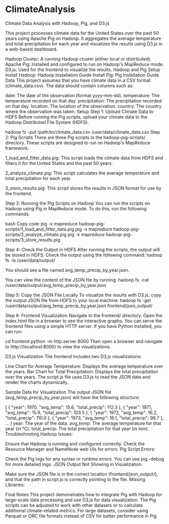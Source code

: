 # ClimateAnalysis
Climate Data Analysis with Hadoop, Pig, and D3.js

This project processes climate data for the United States over the past 50 years using Apache Pig on Hadoop. It aggregates the average temperature and total precipitation for each year and visualizes the results using D3.js in a web-based dashboard.

Hadoop Cluster: A running Hadoop cluster (either local or distributed).
Apache Pig: Installed and configured to run on Hadoop's MapReduce mode.
D3.js: Used for the frontend to visualize the results.
Hadoop and Pig Setup
Install Hadoop: Hadoop Installation Guide
Install Pig: Pig Installation Guide
Data
This project assumes that you have climate data in a CSV format (climate_data.csv). The data should contain columns such as:

date: The date of the observation (format yyyy-mm-dd).
temperature: The temperature recorded on that day.
precipitation: The precipitation recorded on that day.
location: The location of the observation.
country: The country where the observation was taken.
Setup
Step 1: Upload Climate Data to HDFS
Before running the Pig scripts, upload your climate data to the Hadoop Distributed File System (HDFS).

hadoop fs -put /path/to/climate_data.csv /user/data/climate_data.csv
Step 2: Pig Scripts
There are three Pig scripts in the hadoop-pig-scripts/ directory. These scripts are designed to run on Hadoop's MapReduce framework.

1_load_and_filter_data.pig: This script loads the climate data from HDFS and filters it for the United States and the past 50 years.

2_analyze_climate.pig: This script calculates the average temperature and total precipitation for each year.

3_store_results.pig: This script stores the results in JSON format for use by the frontend.

Step 3: Running the Pig Scripts on Hadoop
You can run the scripts on Hadoop using Pig in MapReduce mode. To do this, run the following commands:

bash
Copy code
pig -x mapreduce hadoop-pig-scripts/1_load_and_filter_data.pig
pig -x mapreduce hadoop-pig-scripts/2_analyze_climate.pig
pig -x mapreduce hadoop-pig-scripts/3_store_results.pig

Step 4: Check the Output in HDFS
After running the scripts, the output will be stored in HDFS. Check the output using the following command:
hadoop fs -ls /user/data/output/

You should see a file named avg_temp_precip_by_year.json.

You can view the content of the JSON file by running:
hadoop fs -cat /user/data/output/avg_temp_precip_by_year.json

Step 5: Copy the JSON File Locally
To visualize the results with D3.js, copy the output JSON file from HDFS to your local machine:
hadoop fs -get /user/data/output/avg_temp_precip_by_year.json frontend/json_output/

Step 6: Frontend Visualization
Navigate to the frontend/ directory.
Open the index.html file in a browser to see the interactive graphs.
You can serve the frontend files using a simple HTTP server. If you have Python installed, you can run:

cd frontend
python -m http.server 8000
Then open a browser and navigate to http://localhost:8000/ to view the visualizations.

D3.js Visualization
The frontend includes two D3.js visualizations:

Line Chart for Average Temperature: Displays the average temperature over the years.
Bar Chart for Total Precipitation: Displays the total precipitation over the years.
The script.js file uses D3.js to read the JSON data and render the charts dynamically.

Sample Data for Visualization
The output JSON file (avg_temp_precip_by_year.json) will have the following structure:

[
  { "year": 1970, "avg_temp": 15.6, "total_precip": 112.3 },
  { "year": 1971, "avg_temp": 15.9, "total_precip": 103.5 },
  { "year": 1972, "avg_temp": 16.2, "total_precip": 110.0 },
  { "year": 1973, "avg_temp": 16.1, "total_precip": 98.7 },
  ...
]
year: The year of the data.
avg_temp: The average temperature for that year (in °C).
total_precip: The total precipitation for that year (in mm).
Troubleshooting
Hadoop Issues:

Ensure that Hadoop is running and configured correctly. Check the Resource Manager and NameNode web UIs for errors.
Pig Script Errors:

Check the Pig logs for any syntax or runtime errors. You can use pig -debug for more detailed logs.
JSON Output Not Showing in Visualization:

Make sure the JSON file is in the correct location (frontend/json_output/), and that the path in script.js is correctly pointing to the file.
Missing Libraries:

Final Notes
This project demonstrates how to integrate Pig with Hadoop for large-scale data processing and use D3.js for data visualization.
The Pig scripts can be adjusted to work with other datasets or to calculate additional climate-related metrics.
For large datasets, consider using Parquet or ORC file formats instead of CSV for better performance in Pig.


